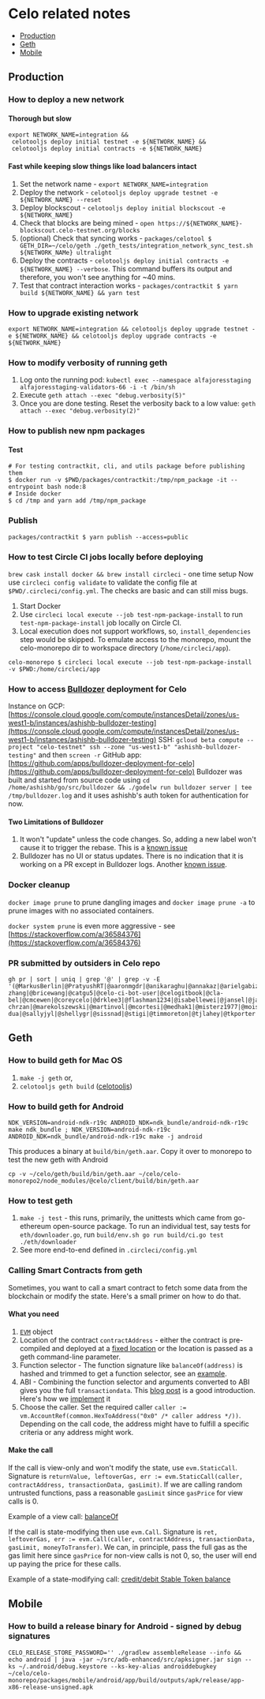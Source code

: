 # Celo related notes

  * [Production](#production)
  * [Geth](#geth)
  * [Mobile](#mobile)

<!-- Use http://ecotrust-canada.github.io/markdown-toc/ for TOC generation -->

## Production

### How to deploy a new network

#### Thorough but slow

```
export NETWORK_NAME=integration &&
 celotooljs deploy initial testnet -e ${NETWORK_NAME} &&
 celotooljs deploy initial contracts -e ${NETWORK_NAME}
```

#### Fast while keeping slow things like load balancers intact

1. Set the network name - `export NETWORK_NAME=integration`
2. Deploy the network - `celotooljs deploy upgrade testnet -e ${NETWORK_NAME} --reset`
3. Deploy blockscout - `celotooljs deploy initial blockscout -e ${NETWORK_NAME}`
4. Check that blocks are being mined - `open https://${NETWORK_NAME}-blockscout.celo-testnet.org/blocks`
5. (optional) Check that syncing works - `packages/celotool $ GETH_DIR=~/celo/geth ./geth_tests/integration_network_sync_test.sh ${NETWORK_NAMe} ultralight`
6. Deploy the contracts - `celotooljs deploy initial contracts -e ${NETWORK_NAME} --verbose`. This command buffers its output and therefore, you won't see anything for ~40 mins.
7. Test that contract interaction works - `packages/contractkit $ yarn build ${NETWORK_NAME} && yarn test`

### How to upgrade existing network

```
export NETWORK_NAME=integration && celotooljs deploy upgrade testnet -e ${NETWORK_NAME} && celotooljs deploy upgrade contracts -e ${NETWORK_NAME}
```

### How to modify verbosity of running geth

1. Log onto the running pod: `kubectl exec --namespace alfajoresstaging alfajoresstaging-validators-66 -i -t /bin/sh`
2. Execute `geth attach --exec "debug.verbosity(5)"`
3. Once you are done testing. Reset the verbosity back to a low value: `geth attach --exec "debug.verbosity(2)"`

### How to publish new npm packages

#### Test

```
# For testing contractkit, cli, and utils package before publishing them
$ docker run -v $PWD/packages/contractkit:/tmp/npm_package -it --entrypoint bash node:8
# Inside docker
$ cd /tmp and yarn add /tmp/npm_package
```

### Publish

```
packages/contractkit $ yarn publish --access=public
```

### How to test Circle CI jobs locally before deploying

`brew cask install docker && brew install circleci` - one time setup
Now use `circleci config validate` to validate the config file at `$PWD/.circleci/config.yml`. The checks are basic and can still miss bugs.

1. Start Docker
2. Use `circleci local execute --job test-npm-package-install` to run `test-npm-package-install` job locally on Circle CI.
3. Local execution does not support workflows, so, `install_dependencies` step would be skipped. To emulate access to the monorepo, mount the celo-monorepo dir to workspace directory (`/home/circleci/app`).

```
celo-monorepo $ circleci local execute --job test-npm-package-install -v $PWD:/home/circleci/app
```

### How to access [Bulldozer](https://github.com/palantir/bulldozer) deployment for Celo

Instance on GCP: [https://console.cloud.google.com/compute/instancesDetail/zones/us-west1-b/instances/ashishb-bulldozer-testing](https://console.cloud.google.com/compute/instancesDetail/zones/us-west1-b/instances/ashishb-bulldozer-testing)
SSH: `gcloud beta compute --project "celo-testnet" ssh --zone "us-west1-b" "ashishb-bulldozer-testing"` and then `screen -r`
GitHub app: [https://github.com/apps/bulldozer-deployment-for-celo](https://github.com/apps/bulldozer-deployment-for-celo)
Bulldozer was built and started from source code using `cd /home/ashishb/go/src/bulldozer && ./godelw run bulldozer server | tee /tmp/bulldozer.log` and it uses ashishb's auth token for authentication for now.


#### Two Limitations of Bulldozer

1. It won't "update" unless the code changes. So, adding a new label won't cause it to trigger the rebase. This is a [known issue](https://github.com/palantir/bulldozer#bulldozer-isnt-updating-my-branch-when-it-should-what-could-be-happening)
2. Bulldozer has no UI or status updates. There is no indication that it is working on a PR except in Bulldozer logs. Another [known issue](https://github.com/palantir/bulldozer/issues/70).

### Docker cleanup

`docker image prune` to prune dangling images and `docker image prune -a` to prune images with no associated containers.

`docker system prune` is even more aggressive - see [https://stackoverflow.com/a/36584376](https://stackoverflow.com/a/36584376)

### PR submitted by outsiders in Celo repo

```
gh pr | sort | uniq | grep '@' | grep -v -E '(@MarkusBerlin|@PratyushRT|@aaronmgdr|@anikaraghu|@annakaz|@arielgabizon|@asaj|@ashishb|@bohan-zhang|@bricewang|@catgu5|@celo-ci-bot-user|@celogitbook|@cla-bel|@cmcewen|@coreycelo|@drklee3|@flashman1234|@isabellewei|@jansel|@jarmg|@jeanregisser|@jmrossy|@kevjue|@kobigurk|@m-chrzan|@marekolszewski|@martinvol|@mcortesi|@medhak1|@misterz1977|@moisternw|@mstraka100|@nambrot|@nicholasguo|@nityas|@nvesely|@nvtaveras|@rcroessmann|@rohit-dua|@sallyjyl|@shellygr|@sissnad|@stigi|@timmoreton|@tjlahey|@tkporter|@trianglesphere|@tromer|@wilcoxjay|@witoff|@yerdua|@yorhodes)'
```

## Geth

### How to build geth for Mac OS

1. `make -j geth` or,
2. `celotooljs geth build` ([celotooljs](https://github.com/celo-org/celo-monorepo/tree/master/packages/celotool))

### How to build geth for Android

```
NDK_VERSION=android-ndk-r19c ANDROID_NDK=ndk_bundle/android-ndk-r19c make ndk_bundle ; NDK_VERSION=android-ndk-r19c ANDROID_NDK=ndk_bundle/android-ndk-r19c make -j android
```

This produces a binary at `build/bin/geth.aar`. Copy it over to monorepo to test the new geth with Android

```
cp -v ~/celo/geth/build/bin/geth.aar ~/celo/celo-monorepo2/node_modules/@celo/client/build/bin/geth.aar
```

### How to test geth

1. `make -j test` - this runs, primarily, the unittests which came  from go-ethereum open-source package. To run an individual test, say tests for `eth/downloader.go`, run `build/env.sh go run build/ci.go test ./eth/downloader`
2. See more end-to-end defined in `.circleci/config.yml`

### Calling Smart Contracts from geth

Sometimes, you want to call a smart contract to fetch some data from the blockchain or modify the state. Here's a small primer on how to do that.

#### What you need

1. [`EVM`](https://github.com/celo-org/geth/blob/master/core/vm/evm.go#L108) object
2. Location of the contract `contractAddress` - either the contract is pre-compiled and deployed at a [fixed location](https://github.com/celo-org/geth/blob/master/params/protocol_params.go#L107) or the location is passed as a geth command-line parameter.
3. Function selector - The function signature like `balanceOf(address)` is hashed and trimmed to get a function selector, see an [example](https://github.com/celo-org/geth/blob/c7e03ac465dbe8b8c8b70fa09aac267b7d624d19/core/state_transition.go#L328).
4. ABI - Combining the function selector and arguments converted to ABI gives you the full `transactiondata`. This [blog post](https://medium.com/@hayeah/how-to-decipher-a-smart-contract-method-call-8ee980311603) is a good introduction. Here's how we [implement](https://github.com/celo-org/geth/blob/c7e03ac465dbe8b8c8b70fa09aac267b7d624d19/core/state_transition.go#L346-L362) it
5. Choose the caller. Set the required caller `caller := vm.AccountRef(common.HexToAddress("0x0" /* caller address */))`. Depending on the call code, the address might have to fulfill a specific criteria or any address might work.

#### Make the call

If the call is view-only and won't modify the state, use `evm.StaticCall`. Signature is `returnValue, leftoverGas, err := evm.StaticCall(caller, contractAddress, transactionData, gasLimit)`. If we are calling random untrusted functions, pass a reasonable `gasLimit` since `gasPrice` for view calls is 0.

Example of a view call: [balanceOf](https://github.com/celo-org/geth/blob/c7e03ac465dbe8b8c8b70fa09aac267b7d624d19/core/state_transition.go#L233)

If the call is state-modifying then use `evm.Call`. Signature is `ret, leftoverGas, err := evm.Call(caller, contractAddress, transactionData, gasLimit, moneyToTransfer)`. We can, in principle, pass the full gas as the gas limit here since `gasPrice` for non-view calls is not 0, so, the user will end up paying the price for these calls.

Example of a state-modifying call: [credit/debit Stable Token balance](https://github.com/celo-org/geth/blob/c7e03ac465dbe8b8c8b70fa09aac267b7d624d19/core/state_transition.go#L268)

## Mobile

### How to build a release binary for Android - signed by debug signatures

```
CELO_RELEASE_STORE_PASSWORD='' ./gradlew assembleRelease --info && echo android | java -jar ~/src/adb-enhanced/src/apksigner.jar sign --ks ~/.android/debug.keystore --ks-key-alias androiddebugkey ~/celo/celo-monorepo/packages/mobile/android/app/build/outputs/apk/release/app-x86-release-unsigned.apk
```